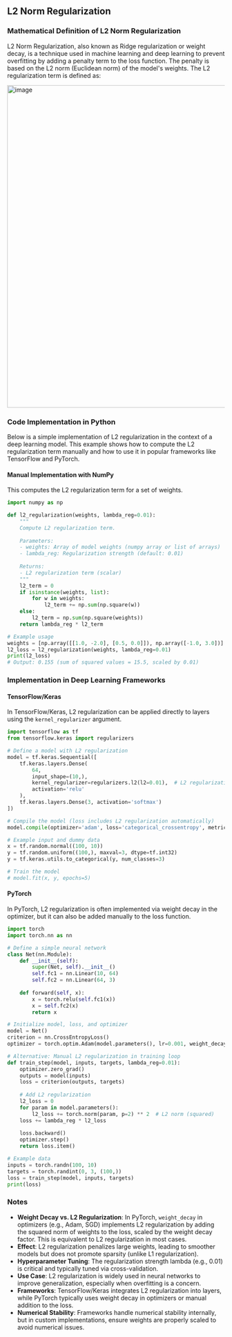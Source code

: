 ## L2 Norm Regularization
### Mathematical Definition of L2 Norm Regularization

L2 Norm Regularization, also known as Ridge regularization or weight decay, is a technique used in machine learning and deep learning to prevent overfitting by adding a penalty term to the loss function. The penalty is based on the L2 norm (Euclidean norm) of the model's weights. The L2 regularization term is defined as:

<img width="1150" height="747" alt="image" src="https://github.com/user-attachments/assets/b6dd8435-1a07-47e5-af16-c30a4f283879" />
  

### Code Implementation in Python

Below is a simple implementation of L2 regularization in the context of a deep learning model. This example shows how to compute the L2 regularization term manually and how to use it in popular frameworks like TensorFlow and PyTorch.

#### Manual Implementation with NumPy
This computes the L2 regularization term for a set of weights.

```python
import numpy as np

def l2_regularization(weights, lambda_reg=0.01):
    """
    Compute L2 regularization term.
    
    Parameters:
    - weights: Array of model weights (numpy array or list of arrays)
    - lambda_reg: Regularization strength (default: 0.01)
    
    Returns:
    - L2 regularization term (scalar)
    """
    l2_term = 0
    if isinstance(weights, list):
        for w in weights:
            l2_term += np.sum(np.square(w))
    else:
        l2_term = np.sum(np.square(weights))
    return lambda_reg * l2_term

# Example usage
weights = [np.array([[1.0, -2.0], [0.5, 0.0]]), np.array([-1.0, 3.0])]
l2_loss = l2_regularization(weights, lambda_reg=0.01)
print(l2_loss)
# Output: 0.155 (sum of squared values = 15.5, scaled by 0.01)
```

### Implementation in Deep Learning Frameworks

#### TensorFlow/Keras
In TensorFlow/Keras, L2 regularization can be applied directly to layers using the `kernel_regularizer` argument.

```python
import tensorflow as tf
from tensorflow.keras import regularizers

# Define a model with L2 regularization
model = tf.keras.Sequential([
    tf.keras.layers.Dense(
        64,
        input_shape=(10,),
        kernel_regularizer=regularizers.l2(l2=0.01),  # L2 regularization with lambda=0.01
        activation='relu'
    ),
    tf.keras.layers.Dense(3, activation='softmax')
])

# Compile the model (loss includes L2 regularization automatically)
model.compile(optimizer='adam', loss='categorical_crossentropy', metrics=['accuracy'])

# Example input and dummy data
x = tf.random.normal((100, 10))
y = tf.random.uniform((100,), maxval=3, dtype=tf.int32)
y = tf.keras.utils.to_categorical(y, num_classes=3)

# Train the model
# model.fit(x, y, epochs=5)
```

#### PyTorch
In PyTorch, L2 regularization is often implemented via weight decay in the optimizer, but it can also be added manually to the loss function.

```python
import torch
import torch.nn as nn

# Define a simple neural network
class Net(nn.Module):
    def __init__(self):
        super(Net, self).__init__()
        self.fc1 = nn.Linear(10, 64)
        self.fc2 = nn.Linear(64, 3)
    
    def forward(self, x):
        x = torch.relu(self.fc1(x))
        x = self.fc2(x)
        return x

# Initialize model, loss, and optimizer
model = Net()
criterion = nn.CrossEntropyLoss()
optimizer = torch.optim.Adam(model.parameters(), lr=0.001, weight_decay=0.01)  # L2 via weight_decay

# Alternative: Manual L2 regularization in training loop
def train_step(model, inputs, targets, lambda_reg=0.01):
    optimizer.zero_grad()
    outputs = model(inputs)
    loss = criterion(outputs, targets)
    
    # Add L2 regularization
    l2_loss = 0
    for param in model.parameters():
        l2_loss += torch.norm(param, p=2) ** 2  # L2 norm (squared)
    loss += lambda_reg * l2_loss
    
    loss.backward()
    optimizer.step()
    return loss.item()

# Example data
inputs = torch.randn(100, 10)
targets = torch.randint(0, 3, (100,))
loss = train_step(model, inputs, targets)
print(loss)
```

### Notes
- **Weight Decay vs. L2 Regularization**: In PyTorch, `weight_decay` in optimizers (e.g., Adam, SGD) implements L2 regularization by adding the squared norm of weights to the loss, scaled by the weight decay factor. This is equivalent to L2 regularization in most cases.
- **Effect**: L2 regularization penalizes large weights, leading to smoother models but does not promote sparsity (unlike L1 regularization).
- **Hyperparameter Tuning**: The regularization strength lambda (e.g., 0.01) is critical and typically tuned via cross-validation.
- **Use Case**: L2 regularization is widely used in neural networks to improve generalization, especially when overfitting is a concern.
- **Frameworks**: TensorFlow/Keras integrates L2 regularization into layers, while PyTorch typically uses weight decay in optimizers or manual addition to the loss.
- **Numerical Stability**: Frameworks handle numerical stability internally, but in custom implementations, ensure weights are properly scaled to avoid numerical issues.
